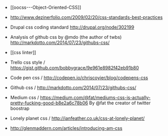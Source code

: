 * [[oocss---Object-Oriented-CSS]]
* http://www.dezinerfolio.com/2009/02/20/css-standards-best-practices
* Drupal css coding standard http://drupal.org/node/302199


* Analysis of github css by @mdo (the author of twbs)
http://markdotto.com/2014/07/23/githubs-css/

* [[css linter]]

* Trello css style / https://gist.github.com/bobbygrace/9e961e8982f42eb91b80
* Code pen css / http://codepen.io/chriscoyier/blog/codepens-css
* Github css  / http://markdotto.com/2014/07/23/githubs-css/
* Medium css / https://medium.com/@fat/mediums-css-is-actually-pretty-fucking-good-b8e2a6c78b06 
By @fat the creator of twitter boostrap
*  Lonely planet css / http://ianfeather.co.uk/css-at-lonely-planet/
* http://glenmaddern.com/articles/introducing-am-css